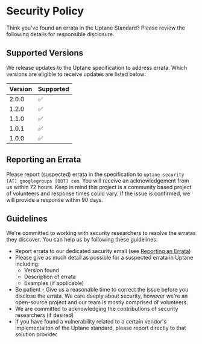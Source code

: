 # Security Policy

Think you've found an errata in the Uptane Standard? Please review the following details for responsible disclosure.

## Supported Versions

We release updates to the Uptane specification to address errata. Which versions are eligible to receive updates are listed below:

| Version | Supported          |
| ------- | ------------------ |
| 2.0.0   | :white_check_mark: |
| 1.2.0   | :white_check_mark: |
| 1.1.0   | :white_check_mark: |
| 1.0.1   | :white_check_mark: |
| 1.0.0   | :white_check_mark: |

## Reporting an Errata

Please report (suspected) errata in the specification to `uptane-security [AT] googlegroups [DOT] com`. You will receive an acknowledgement from us within 72 hours. Keep in mind this project is a community based project of volunteers and response times could vary. If the issue is confirmed, we will provide a response within 90 days.

## Guidelines

We're committed to working with security researchers to resolve the erratas they discover. You can help us by following these guidelines:

*   Report errata to our dedicated security email (see [Reporting an Errata](#reporting-an-errata))
*   Please give as much detail as possible for a suspected errata in Uptane including:
     *  Version found
     *  Description of errata
     *  Examples (if applicable)
*   Be patient - Give us a reasonable time to correct the issue before you disclose the errata. We care deeply about security, however we're an open-source project and our team is mostly comprised of volunteers.
*   We are committed to acknowledging the contributions of security researchers (if desired)
*   If you have found a vulnerability related to a certain vendor's implementaiton of the Uptane standard, please report directly to that solution provider
